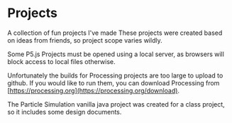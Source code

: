 # Projects
A collection of fun projects I've made
These projects were created based on ideas from friends, so project scope varies wildly.

Some P5.js Projects must be opened using a local server, as browsers will block access to local files otherwise.

Unfortunately the builds for Processing projects are too large to upload to github. If you would like to run them, you can download Processing from [https://processing.org](https://processing.org/download).

The Particle Simulation vanilla java project was created for a class project, so it includes some design documents.
